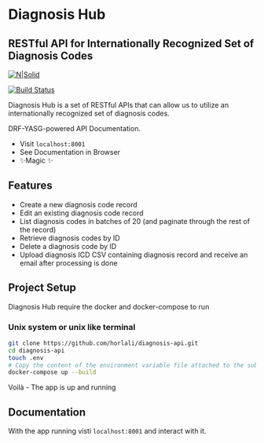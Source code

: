 # Diagnosis Hub
## RESTful API for Internationally Recognized Set of Diagnosis Codes

[![N|Solid](https://static.djangoproject.com/img/logos/django-logo-negative.svg)](https://linkedin.com/in/gideon-ahiadzi)

[![Build Status](https://travis-ci.org/joemccann/dillinger.svg?branch=master)](https://linkedin.com/in/gideon-ahiadzi)

Diagnosis Hub is a set of RESTful APIs that can allow us to utilize an internationally recognized set of diagnosis codes.

DRF-YASG-powered API Documentation.
- Visit `localhost:8001`
- See Documentation in Browser
- ✨Magic ✨

## Features
- Create a new diagnosis code record
- Edit an existing diagnosis code record
- List diagnosis codes in batches of 20 (and paginate through the rest of the record)
- Retrieve diagnosis codes by ID
- Delete a diagnosis code by ID
- Upload diagnosis ICD CSV containing diagnosis record and receive an email after processing is done

## Project Setup
Diagnosis Hub require the docker and docker-compose to run

### Unix system or unix like terminal
```sh
git clone https://github.com/horlali/diagnosis-api.git
cd diagnosis-api
touch .env
# Copy the content of the environment variable file attached to the submission email and paste into into the .env file
docker-compose up --build
```
Voilà  - The app is up and running

## Documentation
With the app running visti `localhost:8001` and interact with it.


## 

